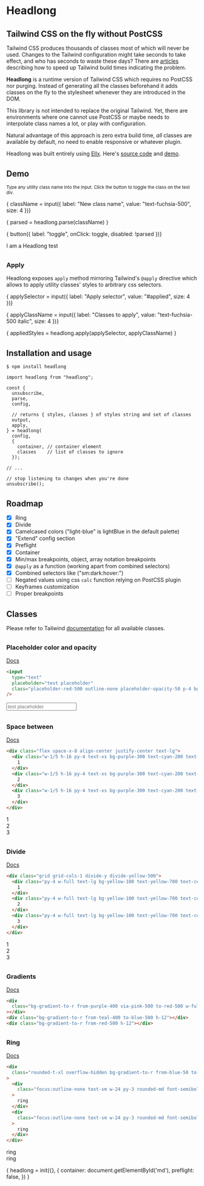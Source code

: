 # Headlong

## Tailwind CSS on the fly without PostCSS

Tailwind CSS produces thousands of classes most of which will never be used. Changes to the Tailwind configuration might take seconds to take effect, and who has seconds to waste these days? There are [articles](https://nystudio107.com/blog/speeding-up-tailwind-css-builds) describing how to speed up Tailwind build times indicating the problem.

**Headlong** is a runtime version of Tailwind CSS which requires no PostCSS nor purging. Instead of generating all the classes beforehand it adds classes on the fly to the stylesheet whenever they are introduced in the DOM.

This library is not intended to replace the original Tailwind. Yet, there are environments where one cannot use PostCSS or maybe needs to interpolate class names a lot, or play with configuration.

Natural advantage of this approach is zero extra build time, _all_ classes are available by default, no need to enable responsive or whatever plugin.

Headlong was built entirely using [Ellx](https://ellx.io). Here's [source code](https://ellx.io/matyunya/headlong/index.md) and [demo](https://matyunya-headlong.ellx.app/).

## Demo

<small>Type any utility class name into the input. Click the button to toggle the class on the test div.</small>

{ className = input({ label: "New class name", value: "text-fuchsia-500", size: 4 })}

<div class="text-xs block my-8 font-mono p-2 bg-gray-100 dark:bg-gray-800 justify-center shadow-lg">

{ parsed = headlong.parse(className) }

</div>

{ button({ label: "toggle", onClick: toggle, disabled: !parsed })}

<span id="test" class="block ring hover:ring-8 transition duration-500 ring-red-100 p-4 my-8 font-mono hover:italic text-red-500 cursor-pointer hover:bg-light-blue-100 bg-opacity-0 hover:bg-opacity-50 rounded shadow-lg"> I am a Headlong test</span>


### Apply

Headlong exposes `apply` method mirroring Tailwind's `@apply` directive which allows to apply utility classes' styles to arbitrary css selectors.

{ applySelector = input({ label: "Apply selector", value: "#applied", size: 4 })}

{ applyClassName = input({ label: "Classes to apply", value: "text-fuchsia-500 italic", size: 4 })}

<div id="applied" class="text-xs block my-8 font-mono p-2 bg-gray-100 dark:bg-gray-800 justify-center shadow-lg">

{ appliedStyles = headlong.apply(applySelector, applyClassName) }

</div>

## Installation and usage

```
$ npm install headlong
```

```
import headlong from "headlong";

const {
  unsubscribe,
  parse,
  config,

  // returns { styles, classes } of styles string and set of classes
  output,
  apply,
} = headlong(
  config,
  {
    container, // container element
    classes    // list of classes to ignore
  });

// ...

// stop listening to changes when you're done
unsubscribe();
```

## Roadmap

- [x] Ring
- [x] Divide
- [x] Camelcased colors ("light-blue" is lightBlue in the default palette)
- [x] "Extend" config section
- [x] Preflight
- [x] Container
- [x] Min/max breakpoints, object, array notation breakpoints
- [x] `@apply` as a function (working apart from combined selectors)
- [x] Combined selectors like ("sm:dark:hover:")
- [ ] Negated values using css `calc` function relying on PostCSS plugin
- [ ] Keyframes customization
- [ ] Proper breakpoints

## Classes

Please refer to Tailwind [documentation](https://tailwindcss.com/docs) for all available classes.

### Placeholder color and opacity

[Docs](https://tailwindcss.com/docs/placeholder-color)

```html
<input
  type="text"
  placeholder="test placeholder"
  class="placeholder-red-500 outline-none placeholder-opacity-50 p-4 bg-red-100 my-8 block"
/>
```

<input type="text" placeholder="test placeholder" class="placeholder-red-500 placeholder-opacity-50 p-4 bg-red-100 my-8 block">

### Space between

[Docs](https://tailwindcss.com/docs/space)

```html
<div class="flex space-x-8 align-center justify-center text-lg">
  <div class="w-1/5 h-16 py-4 text-xs bg-purple-300 text-cyan-200 text-center">
    1
  </div>
  <div class="w-1/5 h-16 py-4 text-xs bg-purple-300 text-cyan-200 text-center">
    2
  </div>
  <div class="w-1/5 h-16 py-4 text-xs bg-purple-300 text-cyan-200 text-center">
    3
  </div>
</div>
```

<div class="flex space-x-8 align-center justify-center text-lg font-bold font-mono">
  <div class="w-1/5 py-4 bg-purple-300 text-cyan-200 text-center">1</div>
  <div class="w-1/5 py-4 bg-purple-300 text-cyan-200 text-center">2</div>
  <div class="w-1/5 py-4 bg-purple-300 text-cyan-200 text-center">3</div>
</div>

### Divide

[Docs](https://tailwindcss.com/docs/divide-width)

```html
<div class="grid grid-cols-1 divide-y divide-yellow-500">
  <div class="py-4 w-full text-lg bg-yellow-100 text-yellow-700 text-center">
    1
  </div>
  <div class="py-4 w-full text-lg bg-yellow-100 text-yellow-700 text-center">
    2
  </div>
  <div class="py-4 w-full text-lg bg-yellow-100 text-yellow-700 text-center">
    3
  </div>
</div>
```

<div class="grid grid-cols-1 divide-y divide-yellow-500">
  <div class="py-4 w-full text-lg bg-yellow-100 text-yellow-700 text-center">1</div>
  <div class="py-4 w-full text-lg bg-yellow-100 text-yellow-700 text-center">2</div>
  <div class="py-4 w-full text-lg bg-yellow-100 text-yellow-700 text-center">3</div>
</div>

### Gradients

[Docs](https://tailwindcss.com/docs/gradient-color-stops)

```html
<div
  class="bg-gradient-to-r from-purple-400 via-pink-500 to-red-500 w-full h-12"
></div>
<div class="bg-gradient-to-r from-teal-400 to-blue-500 h-12"></div>
<div class="bg-gradient-to-r from-red-500 h-12"></div>
```

<div class="bg-gradient-to-r from-purple-400 via-pink-500 to-red-500 w-full h-12"></div>

<div class="bg-gradient-to-r from-teal-400 to-blue-500 h-12"></div>

<div class="bg-gradient-to-r from-red-500 h-12"></div>

### Ring

[Docs](https://tailwindcss.com/docs/ring-width)

```html
<div
  class="rounded-t-xl overflow-hidden bg-gradient-to-r from-blue-50 to-light-blue-100 grid grid-cols-1 sm:grid-cols-4 gap-6 justify-justify-center p-8"
>
  <div
    class="focus:outline-none text-sm w-24 py-3 rounded-md font-semibold text-white bg-blue-500 ring ring-blue-200 text-center hover:shadow"
  >
    ring
  </div>
  <div
    class="focus:outline-none text-sm w-24 py-3 rounded-md font-semibold text-white bg-blue-500 ring-4 ring-blue-200 text-center hover:shadow"
  >
    ring
  </div>
</div>
```

<div class="rounded-t-xl overflow-hidden bg-gradient-to-r from-blue-50 to-light-blue-100 grid grid-cols-1 sm:grid-cols-4 gap-6 justify-justify-center p-8">
  <div class="focus:outline-none text-sm w-24 py-3 rounded-md font-semibold text-white bg-blue-500 ring ring-blue-200 text-center hover:shadow">
    ring
  </div>
  <div class="focus:outline-none text-sm w-24 py-3 rounded-md font-semibold text-white bg-blue-500 ring-4 hover:ring-8 duration-1000 cursor-pointer transform transition ring-blue-200 text-center hover:shadow">
    ring
  </div>
</div>

<div class="hidden">

{ headlong = init({}, {
  container: document.getElementById('md'),
  preflight: false,
}) }

</div>

<style>
  h2, h3 {
    margin: 2rem 0 1rem;
  }
  html {
    line-height: 1.5;
  }
</style>

